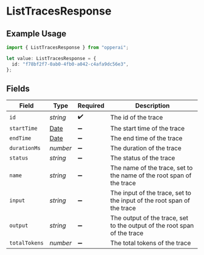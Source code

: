 # ListTracesResponse

## Example Usage

```typescript
import { ListTracesResponse } from "opperai";

let value: ListTracesResponse = {
  id: "f78bf2f7-0ab0-4fb0-a042-c4afa9dc56e3",
};
```

## Fields

| Field                                                                                         | Type                                                                                          | Required                                                                                      | Description                                                                                   |
| --------------------------------------------------------------------------------------------- | --------------------------------------------------------------------------------------------- | --------------------------------------------------------------------------------------------- | --------------------------------------------------------------------------------------------- |
| `id`                                                                                          | *string*                                                                                      | :heavy_check_mark:                                                                            | The id of the trace                                                                           |
| `startTime`                                                                                   | [Date](https://developer.mozilla.org/en-US/docs/Web/JavaScript/Reference/Global_Objects/Date) | :heavy_minus_sign:                                                                            | The start time of the trace                                                                   |
| `endTime`                                                                                     | [Date](https://developer.mozilla.org/en-US/docs/Web/JavaScript/Reference/Global_Objects/Date) | :heavy_minus_sign:                                                                            | The end time of the trace                                                                     |
| `durationMs`                                                                                  | *number*                                                                                      | :heavy_minus_sign:                                                                            | The duration of the trace                                                                     |
| `status`                                                                                      | *string*                                                                                      | :heavy_minus_sign:                                                                            | The status of the trace                                                                       |
| `name`                                                                                        | *string*                                                                                      | :heavy_minus_sign:                                                                            | The name of the trace, set to the name of the root span of the trace                          |
| `input`                                                                                       | *string*                                                                                      | :heavy_minus_sign:                                                                            | The input of the trace, set to the input of the root span of the trace                        |
| `output`                                                                                      | *string*                                                                                      | :heavy_minus_sign:                                                                            | The output of the trace, set to the output of the root span of the trace                      |
| `totalTokens`                                                                                 | *number*                                                                                      | :heavy_minus_sign:                                                                            | The total tokens of the trace                                                                 |